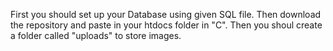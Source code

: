 First you should set up your Database using given SQL file. 
Then download the repository and paste in your htdocs folder in "C". 
Then you shoul create a folder called "uploads" to store images.
